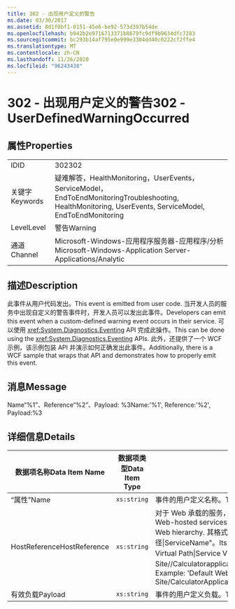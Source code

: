 ```yaml
---
title: 302 - 出现用户定义的警告
ms.date: 03/30/2017
ms.assetid: 8d1f0bf1-0151-45e6-be92-573d397b54de
ms.openlocfilehash: b942b2e9716713371b8679fc9df9b9634dfc7283
ms.sourcegitcommit: bc293b14af795e0e999e3304dd40c0222cf2ffe4
ms.translationtype: MT
ms.contentlocale: zh-CN
ms.lasthandoff: 11/26/2020
ms.locfileid: "96243438"
---
```

# <a name="302---userdefinedwarningoccurred"></a><span data-ttu-id="57222-102">302 - 出现用户定义的警告</span><span class="sxs-lookup"><span data-stu-id="57222-102">302 - UserDefinedWarningOccurred</span></span>

## <a name="properties"></a><span data-ttu-id="57222-103">属性</span><span class="sxs-lookup"><span data-stu-id="57222-103">Properties</span></span>  
  
|||  
|-|-|  
|<span data-ttu-id="57222-104">ID</span><span class="sxs-lookup"><span data-stu-id="57222-104">ID</span></span>|<span data-ttu-id="57222-105">302</span><span class="sxs-lookup"><span data-stu-id="57222-105">302</span></span>|  
|<span data-ttu-id="57222-106">关键字</span><span class="sxs-lookup"><span data-stu-id="57222-106">Keywords</span></span>|<span data-ttu-id="57222-107">疑难解答，HealthMonitoring，UserEvents，ServiceModel，EndToEndMonitoring</span><span class="sxs-lookup"><span data-stu-id="57222-107">Troubleshooting, HealthMonitoring, UserEvents, ServiceModel, EndToEndMonitoring</span></span>|  
|<span data-ttu-id="57222-108">Level</span><span class="sxs-lookup"><span data-stu-id="57222-108">Level</span></span>|<span data-ttu-id="57222-109">警告</span><span class="sxs-lookup"><span data-stu-id="57222-109">Warning</span></span>|  
|<span data-ttu-id="57222-110">通道</span><span class="sxs-lookup"><span data-stu-id="57222-110">Channel</span></span>|<span data-ttu-id="57222-111">Microsoft-Windows-应用程序服务器-应用程序/分析</span><span class="sxs-lookup"><span data-stu-id="57222-111">Microsoft-Windows-Application Server-Applications/Analytic</span></span>|  
  
## <a name="description"></a><span data-ttu-id="57222-112">描述</span><span class="sxs-lookup"><span data-stu-id="57222-112">Description</span></span>  

 <span data-ttu-id="57222-113">此事件从用户代码发出。</span><span class="sxs-lookup"><span data-stu-id="57222-113">This event is emitted from user code.</span></span> <span data-ttu-id="57222-114">当开发人员的服务中出现自定义的警告事件时，开发人员可以发出此事件。</span><span class="sxs-lookup"><span data-stu-id="57222-114">Developers can emit this event when a custom-defined warning event occurs in their service.</span></span> <span data-ttu-id="57222-115">可以使用 <xref:System.Diagnostics.Eventing> API 完成此操作。</span><span class="sxs-lookup"><span data-stu-id="57222-115">This can be done using the <xref:System.Diagnostics.Eventing> APIs.</span></span> <span data-ttu-id="57222-116">此外，还提供了一个 WCF 示例，该示例包装 API 并演示如何正确发出此事件。</span><span class="sxs-lookup"><span data-stu-id="57222-116">Additionally, there is a WCF sample that wraps that API and demonstrates how to properly emit this event.</span></span>  
  
## <a name="message"></a><span data-ttu-id="57222-117">消息</span><span class="sxs-lookup"><span data-stu-id="57222-117">Message</span></span>  

 <span data-ttu-id="57222-118">Name“%1”、Reference“%2”、Payload: %3</span><span class="sxs-lookup"><span data-stu-id="57222-118">Name:'%1', Reference:'%2', Payload:%3</span></span>  
  
## <a name="details"></a><span data-ttu-id="57222-119">详细信息</span><span class="sxs-lookup"><span data-stu-id="57222-119">Details</span></span>  
  
|<span data-ttu-id="57222-120">数据项名称</span><span class="sxs-lookup"><span data-stu-id="57222-120">Data Item Name</span></span>|<span data-ttu-id="57222-121">数据项类型</span><span class="sxs-lookup"><span data-stu-id="57222-121">Data Item Type</span></span>|<span data-ttu-id="57222-122">描述</span><span class="sxs-lookup"><span data-stu-id="57222-122">Description</span></span>|  
|--------------------|--------------------|-----------------|  
|<span data-ttu-id="57222-123">“属性”</span><span class="sxs-lookup"><span data-stu-id="57222-123">Name</span></span>|`xs:string`|<span data-ttu-id="57222-124">事件的用户定义名称。</span><span class="sxs-lookup"><span data-stu-id="57222-124">The user-defined name of the event.</span></span>|  
|<span data-ttu-id="57222-125">HostReference</span><span class="sxs-lookup"><span data-stu-id="57222-125">HostReference</span></span>|`xs:string`|<span data-ttu-id="57222-126">对于 Web 承载的服务，此字段唯一标识 Web 层次结构中的服务。</span><span class="sxs-lookup"><span data-stu-id="57222-126">For Web-hosted services, this field uniquely identifies the service in the Web hierarchy.</span></span> <span data-ttu-id="57222-127">其格式定义为 "网站名称应用程序虚拟路径&#124;服务虚拟路径&#124;ServiceName"。</span><span class="sxs-lookup"><span data-stu-id="57222-127">Its format is defined as 'Web Site Name Application Virtual Path&#124;Service Virtual Path&#124;ServiceName'.</span></span> <span data-ttu-id="57222-128">示例： "Default Web Site//Calculatorapplication&#124;/CalculatorService.svc&#124;CalculatorService"。</span><span class="sxs-lookup"><span data-stu-id="57222-128">Example: 'Default Web Site/CalculatorApplication&#124;/CalculatorService.svc&#124;CalculatorService'.</span></span>|  
|<span data-ttu-id="57222-129">有效负载</span><span class="sxs-lookup"><span data-stu-id="57222-129">Payload</span></span>|`xs:string`|<span data-ttu-id="57222-130">事件的用户定义负载。</span><span class="sxs-lookup"><span data-stu-id="57222-130">The user-defined payload of the event.</span></span>|
